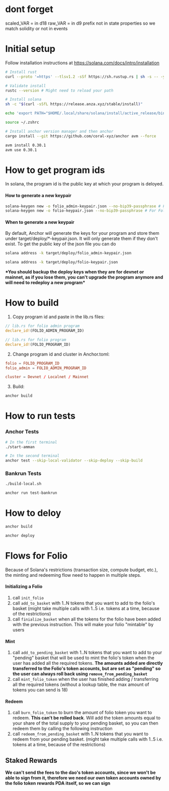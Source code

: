 # dont forget
scaled_VAR = in d18
raw_VAR  = in d9
prefix not in state properties so we match solidity or not in events


# Initial setup

Follow installation instructions at https://solana.com/docs/intro/installation

```bash
# Install rust
curl --proto '=https' --tlsv1.2 -sSf https://sh.rustup.rs | sh -s -- -y

# Validate install
rustc --version # Might need to reload your path

# Install solana
sh -c "$(curl -sSfL https://release.anza.xyz/stable/install)"

echo 'export PATH="$HOME/.local/share/solana/install/active_release/bin:$PATH"' >> ~/.zshrc

source ~/.zshrc

# Install anchor version manager and then anchor
cargo install --git https://github.com/coral-xyz/anchor avm --force

avm install 0.30.1
avm use 0.30.1
```
# How to get program ids

In solana, the program id is the public key at which your program is deloyed.

#### How to generate a new keypair
```bash
solana-keygen new -o folio_admin-keypair.json --no-bip39-passphrase # For Folio Admin
solana-keygen new -o folio-keypair.json --no-bip39-passphrase # For Folio
```

#### When to generate a new keypair

By default, Anchor will generate the keys for your program and store them under target/deploy/*-keypair.json. It will only generate them if they don't exist. To get the public key of the json file you can do 

```bash
solana address -k target/deploy/folio_admin-keypair.json

solana address -k target/deploy/folio-keypair.json
```

**\*You should backup the deploy keys when they are for devnet or mainnet, as if you lose them, you can't upgrade the program anymore and will need to redeploy a new program\***

# How to build

1. Copy program id and paste in the lib.rs files:

```rust
// lib.rs for folio admin program
declare_id!(FOLIO_ADMIN_PROGRAM_ID)

// lib.rs for folio program
declare_id!(FOLIO_PROGRAM_ID)
```

2. Change program id and cluster in Anchor.toml:

```toml
folio = FOLIO_PROGRAM_ID
folio_admin = FOLIO_ADMIN_PROGRAM_ID

cluster = Devnet / Localnet / Mainnet
```

3. Build:

```bash
anchor build
```

# How to run tests

### Anchor Tests

```bash
# In the first terminal
./start-amman

# In the second terminal
anchor test --skip-local-validator --skip-deploy --skip-build
```

### Bankrun Tests

```bash
./build-local.sh

anchor run test-bankrun
```

# How to deloy
```bash
anchor build

anchor deploy 
```

# Flows for Folio

Because of Solana's restrictions (transaction size, compute budget, etc.), the minting and redeeming flow need to happen in multiple steps.


#### Initializing a Folio
1. call ```init_folio```
2. call ```add_to_basket``` with 1..N tokens that you want to add to the folio's basket (might take multiple calls with 1..5 i.e. tokens at a time, because of the restrictions)
3. call ```finialize_basket``` when all the tokens for the folio have been added with the previous instruction. This will make your folio "mintable" by users

#### Mint 
1. call ```add_to_pending_basket``` with 1..N tokens that you want to add to your "pending" basket that will be used to mint the folio's token when the user has added all the required tokens. **The amounts added are directly transferred to the Folio's token accounts, but are set as "pending" so the user can always roll back using ```remove_from_pending_basket```**
2. call ```mint_folio_token``` when the user has finished adding / transferring all the required tokens (without a lookup table, the max amount of tokens you can send is 18)

#### Redeem
1. call ```burn_folio_token``` to burn the amount of folio token you want to redeem. **This can't be rolled back**. Will add the token amounts equal to your share of the total supply to your pending basket, so you can then redeem them by calling the following instruction
2. call ```redeem_from_pending_basket``` with 1..N tokens that you want to redeem from your pending basket. (might take multiple calls with 1..5 i.e. tokens at a time, because of the restrictions)

## Staked Rewards

**We can't send the fees to the dao's token accounts, since we won't be able to sign from it, therefore we need our own token accounts
owned by the folio token rewards PDA itself, so we can sign**